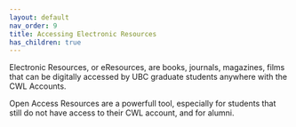 ```yaml
---
layout: default
nav_order: 9
title: Accessing Electronic Resources
has_children: true
---
```


Electronic Resources, or eResources, are books, journals, magazines, films that can be digitally accessed by UBC graduate students anywhere with the CWL Accounts.
 
Open Access Resources are a powerfull tool, especially for students that still do not have access to their CWL account, and for alumni.

